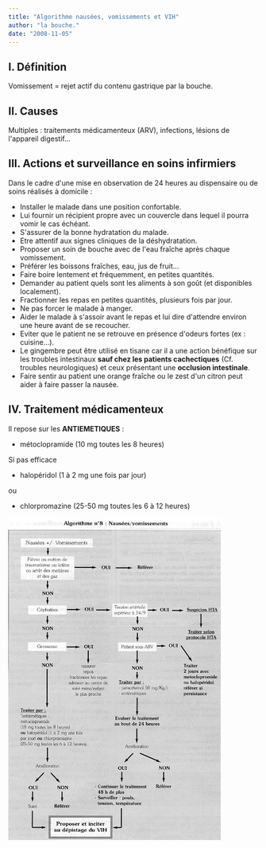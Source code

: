 ```yaml
---
title: "Algorithme nausées, vomissements et VIH"
author: "la bouche."
date: "2008-11-05"
---
```


## I. Définition

Vomissement = rejet actif du contenu gastrique par la bouche.

## II. Causes

Multiples : traitements médicamenteux (ARV), infections, lésions de l'appareil digestif...

## III. Actions et surveillance en soins infirmiers

Dans le cadre d'une mise en observation de 24 heures au dispensaire ou de soins réalisés à domicile :

*   Installer le malade dans une position confortable.  
*   Lui fournir un récipient propre avec un couvercle dans lequel il pourra vomir le cas échéant.  
*   S'assurer de la bonne hydratation du malade.  
*   Etre attentif aux signes cliniques de la déshydratation.  
*   Proposer un soin de bouche avec de l'eau fraîche après chaque vomissement.  
*   Préférer les boissons fraîches, eau, jus de fruit...  
*   Faire boire lentement et fréquemment, en petites quantités.  
*   Demander au patient quels sont les aliments à son goût (et disponibles localement).  
*   Fractionner les repas en petites quantités, plusieurs fois par jour.  
*   Ne pas forcer le malade à manger.  
*   Aider le malade à s'assoir avant le repas et lui dire d'attendre environ une heure avant de se recoucher.  
*   Eviter que le patient ne se retrouve en présence d'odeurs fortes (ex : cuisine...).  
*   Le gingembre peut être utilisé en tisane car il a une action bénéfique sur les troubles intestinaux **sauf chez les patients cachectiques** (Cf. troubles neurologiques) et ceux présentant une **occlusion intestinale**.  
*   Faire sentir au patient une orange fraîche ou le zest d'un citron peut aider à faire passer la nausée.

## IV. Traitement médicamenteux

Il repose sur les **ANTIEMETIQUES** :

*   métoclopramide (10 mg toutes les 8 heures)

Si pas efficace

*   halopéridol (1 à 2 mg une fois par jour)

ou

*   chlorpromazine (25-50 mg toutes les 6 à 12 heures)


![](i992-1.jpg)
